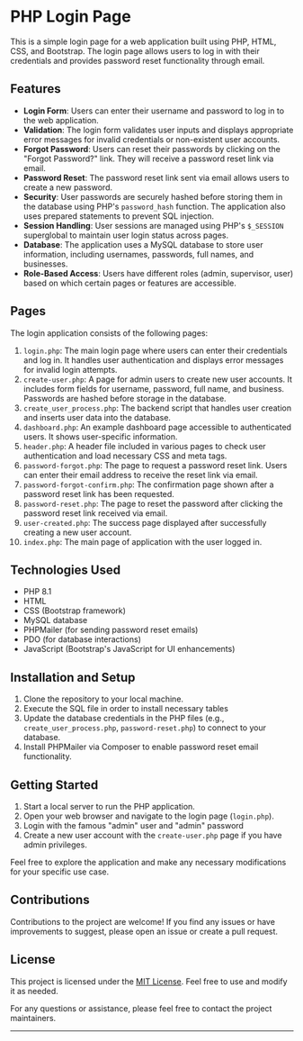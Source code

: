 # PHP Login Page

This is a simple login page for a web application built using PHP, HTML, CSS, and Bootstrap. The login page allows users to log in with their credentials and provides password reset functionality through email.

## Features

- **Login Form**: Users can enter their username and password to log in to the web application.
- **Validation**: The login form validates user inputs and displays appropriate error messages for invalid credentials or non-existent user accounts.
- **Forgot Password**: Users can reset their passwords by clicking on the "Forgot Password?" link. They will receive a password reset link via email.
- **Password Reset**: The password reset link sent via email allows users to create a new password.
- **Security**: User passwords are securely hashed before storing them in the database using PHP's `password_hash` function. The application also uses prepared statements to prevent SQL injection.
- **Session Handling**: User sessions are managed using PHP's `$_SESSION` superglobal to maintain user login status across pages.
- **Database**: The application uses a MySQL database to store user information, including usernames, passwords, full names, and businesses.
- **Role-Based Access**: Users have different roles (admin, supervisor, user) based on which certain pages or features are accessible.

## Pages

The login application consists of the following pages:

1. `login.php`: The main login page where users can enter their credentials and log in. It handles user authentication and displays error messages for invalid login attempts.
2. `create-user.php`: A page for admin users to create new user accounts. It includes form fields for username, password, full name, and business. Passwords are hashed before storage in the database.
3. `create_user_process.php`: The backend script that handles user creation and inserts user data into the database.
4. `dashboard.php`: An example dashboard page accessible to authenticated users. It shows user-specific information.
5. `header.php`: A header file included in various pages to check user authentication and load necessary CSS and meta tags.
6. `password-forgot.php`: The page to request a password reset link. Users can enter their email address to receive the reset link via email.
7. `password-forgot-confirm.php`: The confirmation page shown after a password reset link has been requested.
8. `password-reset.php`: The page to reset the password after clicking the password reset link received via email.
9. `user-created.php`: The success page displayed after successfully creating a new user account.
10. `index.php`: The main page of application with the user logged in.

## Technologies Used

- PHP 8.1
- HTML
- CSS (Bootstrap framework)
- MySQL database
- PHPMailer (for sending password reset emails)
- PDO (for database interactions)
- JavaScript (Bootstrap's JavaScript for UI enhancements)

## Installation and Setup

1. Clone the repository to your local machine.
2. Execute the SQL file in order to install necessary tables
3. Update the database credentials in the PHP files (e.g., `create_user_process.php`, `password-reset.php`) to connect to your database.
4. Install PHPMailer via Composer to enable password reset email functionality.

## Getting Started

1. Start a local server to run the PHP application.
2. Open your web browser and navigate to the login page (`login.php`).
3. Login with the famous "admin" user and "admin" password
4. Create a new user account with the `create-user.php` page if you have admin privileges.

Feel free to explore the application and make any necessary modifications for your specific use case.

## Contributions

Contributions to the project are welcome! If you find any issues or have improvements to suggest, please open an issue or create a pull request.

## License

This project is licensed under the [MIT License](LICENSE). Feel free to use and modify it as needed.

For any questions or assistance, please feel free to contact the project maintainers.

---
